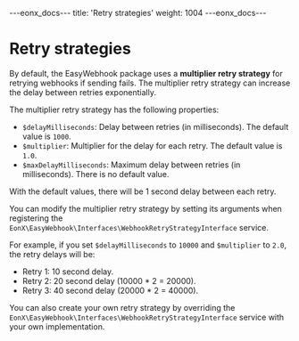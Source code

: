 ---eonx_docs---
title: 'Retry strategies'
weight: 1004
---eonx_docs---

# Retry strategies

By default, the EasyWebhook package uses a **multiplier retry strategy** for retrying webhooks if sending fails. The
multiplier retry strategy can increase the delay between retries exponentially.

The multiplier retry strategy has the following properties:

- `$delayMilliseconds`: Delay between retries (in milliseconds). The default value is `1000`.
- `$multiplier`: Multiplier for the delay for each retry. The default value is `1.0`.
- `$maxDelayMilliseconds`: Maximum delay between retries (in milliseconds). There is no default value.

With the default values, there will be 1 second delay between each retry.

You can modify the multiplier retry strategy by setting its arguments when registering the
`EonX\EasyWebhook\Interfaces\WebhookRetryStrategyInterface` service.

For example, if you set `$delayMilliseconds` to `10000` and `$multiplier` to `2.0`, the retry delays will be:

- Retry 1: 10 second delay.
- Retry 2: 20 second delay (10000 * 2 = 20000).
- Retry 3: 40 second delay (20000 * 2 = 40000).

You can also create your own retry strategy by overriding the
`EonX\EasyWebhook\Interfaces\WebhookRetryStrategyInterface` service with your own implementation.
